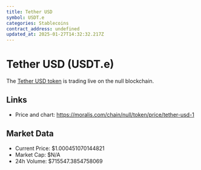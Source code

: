 ```yaml
---
title: Tether USD
symbol: USDT.e
categories: Stablecoins
contract_address: undefined
updated_at: 2025-01-27T14:32:32.217Z
---
```


# Tether USD (USDT.e)
The [Tether USD token](https://moralis.com/chain/null/token/price/tether-usd-1) is trading live on the null blockchain.

## Links
- Price and chart: https://moralis.com/chain/null/token/price/tether-usd-1

## Market Data
- Current Price: $1.000451070144821
- Market Cap: $N/A
- 24h Volume: $715547.3854758069
